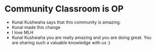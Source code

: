 # Community Classroom is OP

- Kunal Kushwaha says that this community is amazing.
- Kunal made this change
- I love MLH
- Kunal Kushwaha you are really amazing and you are doing great. You are sharing such a valuable knowledge with us :)  
